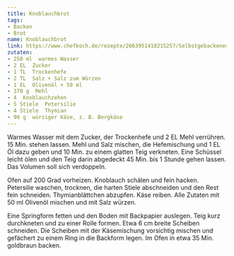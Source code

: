 ```yaml
---
title: Knoblauchbrot
tags:
- Backen
- Brot
name: Knoblauchbrot
link: https://www.chefkoch.de/rezepte/2663951418215257/Selbstgebackenes-Knoblauchbrot.html
zutaten:
- 250 ml  warmes Wasser
- 2 EL  Zucker
- 1 TL  Trockenhefe
- 2 TL  Salz + Salz zum Würzen
- 1 EL  Olivenöl + 50 ml
- 370 g  Mehl
- 4  Knoblauchzehen
- 5 Stiele  Petersilie
- 4 Stiele  Thymian
- 90 g  würziger Käse, z. B. Bergkäse
---
```


Warmes Wasser mit dem Zucker, der Trockenhefe und 2 EL Mehl verrühren. 15 Min. stehen lassen. Mehl und Salz mischen, die Hefemischung und 1 EL Öl dazu geben und 10 Min. zu einem glatten Teig verkneten. Eine Schüssel leicht ölen und den Teig darin abgedeckt 45 Min. bis 1 Stunde gehen lassen. Das Volumen soll sich verdoppeln.

Ofen auf 200 Grad vorheizen.
Knoblauch schälen und fein hacken. Petersilie waschen, trocknen, die harten Stiele abschneiden und den Rest fein schneiden. Thymianblättchen abzupfen. Käse reiben. Alle Zutaten mit 50 ml Olivenöl mischen und mit Salz würzen.

Eine Springform fetten und den Boden mit Backpapier auslegen. Teig kurz durchkneten und zu einer Rolle formen. Etwa 6 cm breite Scheiben schneiden. Die Scheiben mit der Käsemischung vorsichtig mischen und gefächert zu einem Ring in die Backform legen. Im Ofen in etwa 35 Min. goldbraun backen.
